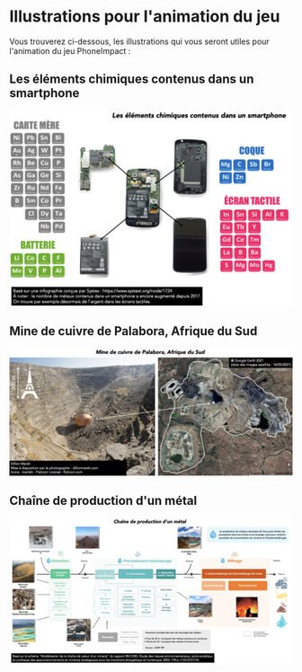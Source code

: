 # Illustrations pour l'animation du jeu 
Vous trouverez ci-dessous, les illustrations qui vous seront utiles pour l'animation du jeu PhoneImpact :
## Les éléments chimiques contenus dans un smartphone
![smartphone_demonte.png](Illustrations/smartphone_demonte.png)
## Mine de cuivre de Palabora, Afrique du Sud
![MineCuivrePalabora.jpg](Illustrations/MineCuivrePalabora.jpg)
## Chaîne de production d'un métal
![chaine_production_metal.jpeg](Illustrations/chaine_production_metal.jpeg)